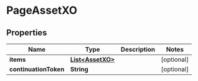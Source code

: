 
# PageAssetXO

## Properties
Name | Type | Description | Notes
------------ | ------------- | ------------- | -------------
**items** | [**List&lt;AssetXO&gt;**](AssetXO.md) |  |  [optional]
**continuationToken** | **String** |  |  [optional]



